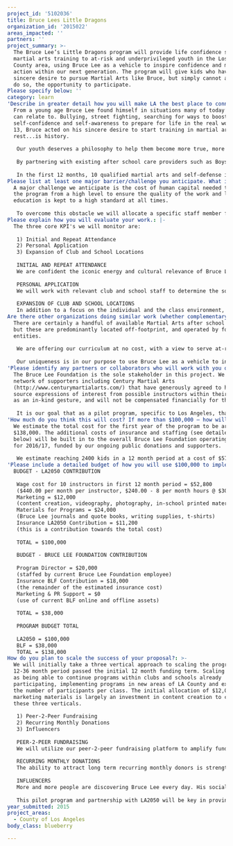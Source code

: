 ```yaml
---
project_id: '5102036'
title: Bruce Lees Little Dragons
organization_id: '2015022'
areas_impacted: ''
partners: ''
project_summary: >-
  The Bruce Lee’s Little Dragons program will provide life confidence skills and
  martial arts training to at-risk and underprivileged youth in the Los Angeles
  County area, using Bruce Lee as a vehicle to inspire confidence and motivate
  action within our next generation. The program will give kids who have a
  sincere desire to pursue Martial Arts like Bruce, but simply cannot afford to
  do so, the opportunity to participate.
Please specify below: ''
category: learn
'Describe in greater detail how you will make LA the best place to connect:': >-
  From a young age Bruce Lee found himself in situations many of today’s youth
  can relate to. Bullying, street fighting, searching for ways to boost
  self-confidence and self-awareness to prepare for life in the real world. At
  13, Bruce acted on his sincere desire to start training in martial arts. The
  rest...is history. 
   
   Our youth deserves a philosophy to help them become more true, more whole, and more connected. Studying martial arts is proven to help kids increase self-confidence, self-discipline, self-esteem, focus, social skills and connect mind & body. As an organization based in Culver City, with staff and family living in Los Angeles County, it is imperative to us that the youth in our greater community are provided the tools and opportunities they need to be the best version of themselves possible, which can only stand to benefit the city of Los Angeles and foster it's future ambassadors. 
   
   By partnering with existing after school care providers such as Boys & Girls Club, and piloting programs within middle and high schools in the LA county area (targeting lower income areas), the Bruce Lee's Little Dragons program will use Bruce Lee as a vehicle to educate, motivate and inspire the youth in our community. 
   
   In the first 12 months, 10 qualified martial arts and self-defense instructors, hand-picked by the Bruce Lee Foundation, will be sent to a group of 120 clubs and schools within the LA county area for a period of 4 weeks at a time - one 2-hour lesson per week, with an average of 20 kids per class. The curriculum will include entry level physical training in martial art and self defense, an introduction to personal health and wellbeing, bully defense group discussions and sharing Bruce Lee's insights into personal self-cultivation; to honestly express yourself. It is our goal to reach 2400 students within the first 12 months.
Please list at least one major barrier/challenge you anticipate. What is your strategy for overcoming these obstacles?: >-
  A major challenge we anticipate is the cost of human capital needed to manage
  the program from a high level to ensure the quality of the work and level of
  education is kept to a high standard at all times. 
   
   To overcome this obstacle we will allocate a specific staff member from our operating budget, to ensure the program is set up for success from the beginning. Also to ensure that grant funding is not diluted through staffing needs, to maximize community impact.
Please explain how you will evaluate your work.: |-
  The three core KPI's we will monitor are: 
   
   1) Initial and Repeat Attendance 
   2) Personal Application 
   3) Expansion of Club and School Locations
   
   INITIAL AND REPEAT ATTENDANCE 
   We are confident the iconic energy and cultural relevance of Bruce Lee will encourage initial excitement and strong attendance. A "full" class will be considered 20 kids. A core measure of success will be the repeat attendance of students and the continuation of "full" classes.
   
   PERSONAL APPLICATION 
   We will work with relevant club and school staff to determine the social effects our curriculum is having on a student by way of their interaction with other students, performance in their studies and extra curricular activities, personal drive and goal setting.
   
   EXPANSION OF CLUB AND SCHOOL LOCATIONS
   In addition to a focus on the individual and the class environment, a key metric of success will be the number of requests to implement the program in new locations around the county.
Are there other organizations doing similar work (whether complementary or competitive)? What is unique about your proposed approach?: >-
  There are certainly a handful of available Martial Arts after school programs,
  but these are predominantly located off-footprint, and operated by for-profit
  entities. 
   
   We are offering our curriculum at no cost, with a view to serve at-risk, underprivileged, and kids without the means or family income to begin their journey to self-actualization. 
   
   Our uniqueness is in our purpose to use Bruce Lee as a vehicle to inspire and motivate the individual mind, body and soul.
'Please identify any partners or collaborators who will work with you on this project. How much of the $100,000 grant award will each partner receive?': >-
  The Bruce Lee Foundation is the sole stakeholder in this project. We have a
  network of supporters including Century Martial Arts
  (http://www.centurymartialarts.com/) that have generously agreed to help
  source expressions of interest from possible instructors within their network,
  as an in-kind gesture, and will not be compensated financially for this. 
   
   It is our goal that as a pilot program, specific to Los Angeles, that the two initial major partners are LA2050 and BLF.
'How much do you think this will cost? If more than $100,000 – how will you cover the additional costs?': >-
  We estimate the total cost for the first year of the program to be around
  $138,000. The additional costs of insurance and staffing (see detailed budget
  below) will be built in to the overall Bruce Lee Foundation operating budget
  for 2016/17, funded by our ongoing public donations and supporters. 
   
   We estimate reaching 2400 kids in a 12 month period at a cost of $57.50 per child.
'Please include a detailed budget of how you will use $100,000 to implement this project.': |-
  BUDGET - LA2050 CONTRIBUTION
   
   Wage cost for 10 instructors in first 12 month period = $52,800
   ($440.00 per month per instructor, $240.00 - 8 per month hours @ $30/hr. $200.00 - 4 weeks @ $50/wk for expense eg; gas, travel) 
   Marketing = $12,000
   (content creation, videography, photography, in-school printed materials. 12 months @ $1000/month) 
   Materials for Programs = $24,000 
   (Bruce Lee journals and quote books, writing supplies, t-shirts) 
   Insurance LA2050 Contribution = $11,200
   (this is a contribution towards the total cost) 
   
   TOTAL = $100,000
   
   BUDGET - BRUCE LEE FOUNDATION CONTRIBUTION 
   
   Program Director = $20,000
   (staffed by current Bruce Lee Foundation employee)
   Insurance BLF Contribution = $18,000
   (the remainder of the estimated insurance cost)
   Marketing & PR Support = $0
   (use of current BLF online and offline assets)
   
   TOTAL = $38,000
   
   PROGRAM BUDGET TOTAL 
   
   LA2050 = $100,000
   BLF = $38,000
   TOTAL = $138,000
How do you plan to scale the success of your proposal?: >-
  We will initially take a three vertical approach to scaling the program over a
  12-36 month period passed the initial 12 month funding term. Scaling is viewed
  as being able to continue programs within clubs and schools already
  participating, implementing programs in new areas of LA County and expanding
  the number of participants per class. The initial allocation of $12,000 for
  marketing materials is largely an investment in content creation to compliment
  these three verticals. 
   
   1) Peer-2-Peer Fundraising 
   2) Recurring Monthly Donations
   3) Influencers 
   
   PEER-2-PEER FUNDRAISING 
   We will utilize our peer-2-peer fundraising platform to amplify fundraising efforts, giving the power to make a difference directly to our audience, students, schools and clubs by way of personal fundraising campaigns. This type of fundraising is low cost to run, with a high revenue return for the program - increasing the amount of kids we can impact directly. 
   
   RECURRING MONTHLY DONATIONS
   The ability to attract long term recurring monthly donors is strengthened by the program cost per child of $57.50 - making the financial barrier of entry small and the impact on a child's life much greater. We will attract these donors through content creation and engaging marketing campaigns driven by sharing videos, photos and telling the stories of Bruce Lee's Little Dragons via our social media we assets.
   
   INFLUENCERS 
   More and more people are discovering Bruce Lee every day. His social media following alone is now over 20 million. Through the foundations network of corporate, celebrity and social influencers we will share the stories of the kids, clubs and schools taking part in the program to enable larger gifts and partnerships. 
   
   This pilot program and partnership with LA2050 will be key in proving the overall concept of the program itself, prior to expanding locally within LA county, then to the greater Californian area and eventually reaching other states within the continental US.
year_submitted: 2015
project_areas:
  - County of Los Angeles
body_class: blueberry

---
```

